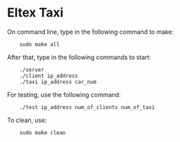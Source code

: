 Eltex Taxi
===========

On command line, type in the following command to make:

		sudo make all

After that, type in the following commands to start:

		./server
		./client ip_address 
		./taxi ip_address car_num

For testing, use the following command:

		./test ip_address num_of_clients num_of_taxi

To clean, use:

		sudo make clean
